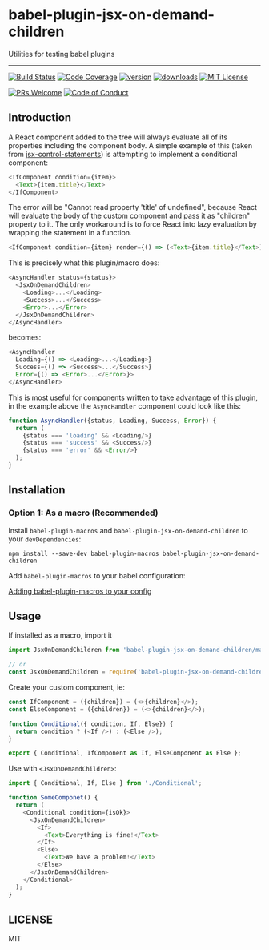 <div>
<h1>babel-plugin-jsx-on-demand-children</h1>

<p>Utilities for testing babel plugins</p>
</div>

---

<!-- prettier-ignore-start -->
[![Build Status][build-badge]][build]
[![Code Coverage][coverage-badge]][coverage]
[![version][version-badge]][package]
[![downloads][downloads-badge]][npmtrends]
[![MIT License][license-badge]][license]

[![PRs Welcome][prs-badge]][prs]
[![Code of Conduct][coc-badge]][coc]
<!-- prettier-ignore-end -->

## Introduction

A React component added to the tree will always evaluate all of its properties including the component body. 
A simple example of this (taken from [jsx-control-statements]) is attempting to implement a conditional component:

```javascript
<IfComponent condition={item}>
  <Text>{item.title}</Text>
</IfComponent>
```

The error will be "Cannot read property 'title' of undefined", because React will evaluate the body of the custom
component and pass it as "children" property to it. The only workaround is to force React into lazy evaluation by
wrapping the statement in a function.

```javascript
<IfComponent condition={item} render={() => (<Text>{item.title}</Text>)}></IfComponent>
```

This is precisely what this plugin/macro does:
```javascript
<AsyncHandler status={status}>
  <JsxOnDemandChildren>
    <Loading>...</Loading>
    <Success>...</Success>
    <Error>...</Error>
  </JsxOnDemandChildren>
</AsyncHandler>
```
becomes:
```javascript
<AsyncHandler 
  Loading={() => <Loading>...</Loading>} 
  Success={() => <Success>...</Success>}
  Error={() => <Error>...</Error>}>
</AsyncHandler>
```
This is most useful for components written to take advantage of this plugin, in the example above the `AsyncHandler` component could look like this:

```javascript
function AsyncHandler({status, Loading, Success, Error}) {
  return (
    {status === 'loading' && <Loading/>}
    {status === 'success' && <Success/>}
    {status === 'error' && <Error/>}
  );
}
```
## Installation

### Option 1: As a macro (Recommended)

Install `babel-plugin-macros` and `babel-plugin-jsx-on-demand-children` to your `devDependencies`:

```
npm install --save-dev babel-plugin-macros babel-plugin-jsx-on-demand-children
```

Add `babel-plugin-macros` to your babel configuration:

[Adding babel-plugin-macros to your config][babel-plugin-macros.config]

## Usage

If installed as a macro, import it
```javascript
import JsxOnDemandChildren from 'babel-plugin-jsx-on-demand-children/macro'

// or
const JsxOnDemandChildren = require('babel-plugin-jsx-on-demand-children/macro')
```

Create your custom component, ie:
```javascript
const IfComponent = ({children}) = (<>{children}</>);
const ElseComponent = ({children}) = (<>{children}</>);

function Conditional({ condition, If, Else}) {
  return condition ? (<If />) : (<Else />);
}

export { Conditional, IfComponent as If, ElseComponent as Else };
```

Use with `<JsxOnDemandChildren>`:
```javascript
import { Conditional, If, Else } from './Conditional';

function SomeComponet() {
  return (
    <Conditional condition={isOk}>
      <JsxOnDemandChildren>
        <If>
          <Text>Everything is fine!</Text>
        </If>
        <Else>
          <Text>We have a problem!</Text>
        </Else>
      </JsxOnDemandChildren>
    </Conditional>
  );
}
```

## LICENSE

MIT

<!-- prettier-ignore-start -->
[npm]: https://www.npmjs.com
[node]: https://nodejs.org
[build-badge]: https://img.shields.io/travis/babel-utils/babel-plugin-jsx-on-demand-children.svg?style=flat-square
[build]: https://travis-ci.org/babel-utils/babel-plugin-jsx-on-demand-children
[coverage-badge]: https://img.shields.io/codecov/c/github/babel-utils/babel-plugin-jsx-on-demand-children.svg?style=flat-square
[coverage]: https://codecov.io/github/babel-utils/babel-plugin-jsx-on-demand-children
[version-badge]: https://img.shields.io/npm/v/babel-plugin-jsx-on-demand-children.svg?style=flat-square
[package]: https://www.npmjs.com/package/babel-plugin-jsx-on-demand-children
[downloads-badge]: https://img.shields.io/npm/dm/babel-plugin-jsx-on-demand-children.svg?style=flat-square
[npmtrends]: https://www.npmtrends.com/babel-plugin-jsx-on-demand-children
[license-badge]: https://img.shields.io/npm/l/babel-plugin-jsx-on-demand-children.svg?style=flat-square
[license]: https://github.com/babel-utils/babel-plugin-jsx-on-demand-children/blob/master/other/LICENSE
[prs-badge]: https://img.shields.io/badge/PRs-welcome-brightgreen.svg?style=flat-square
[prs]: http://makeapullrequest.com
[coc-badge]: https://img.shields.io/badge/code%20of-conduct-ff69b4.svg?style=flat-square
[coc]: https://github.com/babel-utils/babel-plugin-jsx-on-demand-children/blob/master/other/CODE_OF_CONDUCT.md
[emojis]: https://github.com/all-contributors/all-contributors#emoji-key
[all-contributors]: https://github.com/all-contributors/all-contributors

[jsx-control-statements]: https://github.com/AlexGilleran/jsx-control-statements
[babel-plugin-macros]: https://github.com/kentcdodds/babel-plugin-macros
[babel-plugin-macros.config]: https://github.com/kentcdodds/babel-plugin-macros/blob/main/other/docs/user.md#adding-the-plugin-to-your-config
[@ulyssesrr]: https://github.com/ulyssesrr
[@ulyssesrr.twitter]: https://twitter.com/ulysses2r
<!-- prettier-ignore-end -->
